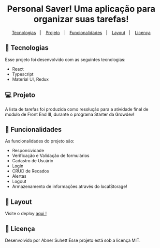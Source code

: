 <h1 align="center"><b>Personal Saver! </b>Uma aplicação para organizar suas tarefas!</h1>

<p align="center">
  <a href="#-tecnologias">Tecnologias</a>&nbsp;&nbsp;&nbsp;|&nbsp;&nbsp;&nbsp;
  <a href="#-projeto">Projeto</a>&nbsp;&nbsp;&nbsp;|&nbsp;&nbsp;&nbsp;
   <a href="#-funcionalidades">Funcionalidades</a>&nbsp;&nbsp;&nbsp;|&nbsp;&nbsp;&nbsp;
  <a href="#-layout">Layout</a>&nbsp;&nbsp;&nbsp;|&nbsp;&nbsp;&nbsp;
  <a href="#memo-licença">Licença</a>
</p>

## 🚀 Tecnologias

Esse projeto foi desenvolvido com as seguintes tecnologias:

-   React
-   Typescript
-   Material UI, Redux

## 💻 Projeto

A lista de tarefas foi produzida como resolução para a atividade final de modulo de Front End III, durante o programa Starter da Growdev!

## 🚀 Funcionalidades

As funcionalidades do projeto são:

-   Responsividade
-   Verificação e Validação de formulários
-   Cadastro de Usuário
-   Login
-   CRUD de Recados
-   Alertas
-   Logout
-   Armazenamento de informações através do localStorage!

## 🔖 Layout

Visite o deploy <a href="https://personal-saver.vercel.app/"> aqui !</a>

## 📝 Licença

Desenvolvido por Abner Suhett
Esse projeto está sob a licença MIT.

